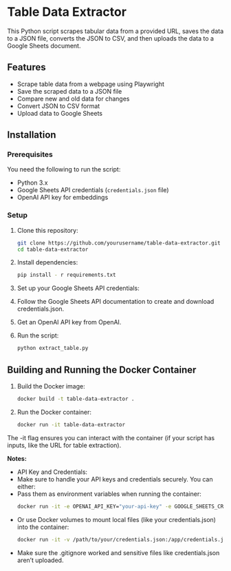 # Table Data Extractor

This Python script scrapes tabular data from a provided URL, saves the data to a JSON file, converts the JSON to CSV, and then uploads the data to a Google Sheets document.

## Features
- Scrape table data from a webpage using Playwright
- Save the scraped data to a JSON file
- Compare new and old data for changes
- Convert JSON to CSV format
- Upload data to Google Sheets

## Installation

### Prerequisites
You need the following to run the script:
- Python 3.x
- Google Sheets API credentials (`credentials.json` file)
- OpenAI API key for embeddings

### Setup

1. Clone this repository:
   ```bash
   git clone https://github.com/yourusername/table-data-extractor.git
   cd table-data-extractor

2. Install dependencies:
   ```bash
   pip install - r requirements.txt

3. Set up your Google Sheets API credentials:

4. Follow the Google Sheets API documentation to create and download credentials.json.

5. Get an OpenAI API key from OpenAI.

6. Run the script:
   ```bash
   python extract_table.py

## Building and Running the Docker Container

1. Build the Docker image:
   ```bash
   docker build -t table-data-extractor .

2. Run the Docker container:
   ```bash
   docker run -it table-data-extractor

The -it flag ensures you can interact with the container (if your script has inputs, like the URL for table extraction).

**Notes:**

- API Key and Credentials:
- Make sure to handle your API keys and credentials securely. You can either:
- Pass them as environment variables when running the container:
   ```bash
   docker run -it -e OPENAI_API_KEY="your-api-key" -e GOOGLE_SHEETS_CREDS="/path/to/creds.json" table-data-extractor
- Or use Docker volumes to mount local files (like your credentials.json) into the container:
   ```bash
   docker run -it -v /path/to/your/credentials.json:/app/credentials.json table-data-extractor
- Make sure the .gitignore worked and sensitive files like credentials.json aren’t uploaded.
